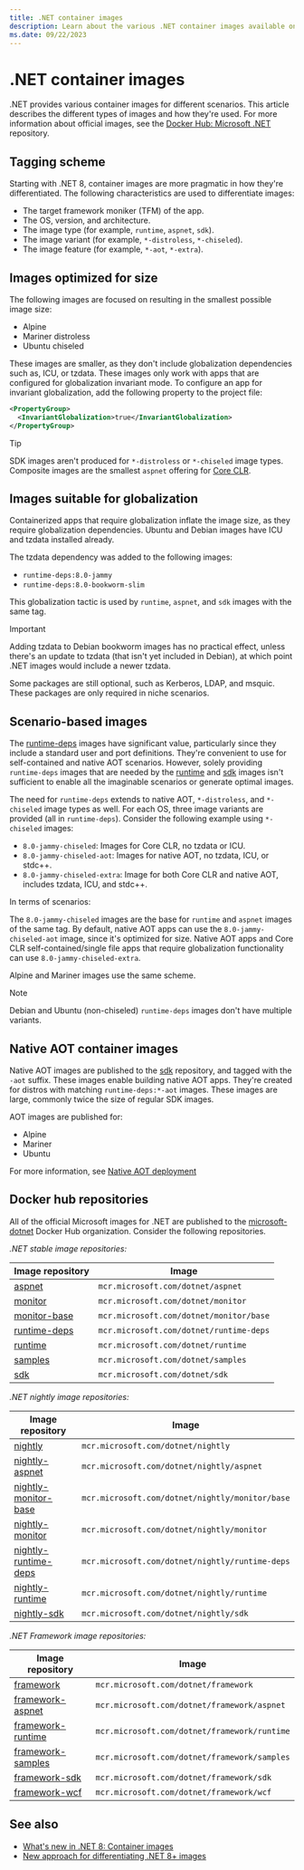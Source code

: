 ```yaml
---
title: .NET container images
description: Learn about the various .NET container images available on Docker Hub.
ms.date: 09/22/2023
---
```


# .NET container images

.NET provides various container images for different scenarios. This article describes the different types of images and how they're used. For more information about official images, see the [Docker Hub: Microsoft .NET](https://hub.docker.com/_/microsoft-dotnet) repository.

## Tagging scheme

Starting with .NET 8, container images are more pragmatic in how they're differentiated. The following characteristics are used to differentiate images:

- The target framework moniker (TFM) of the app.
- The OS, version, and architecture.
- The image type (for example, `runtime`, `aspnet`, `sdk`).
- The image variant (for example, `*-distroless`, `*-chiseled`).
- The image feature (for example, `*-aot`, `*-extra`).

## Images optimized for size

The following images are focused on resulting in the smallest possible image size:

- Alpine
- Mariner distroless
- Ubuntu chiseled

These images are smaller, as they don't include globalization dependencies such as, ICU, or tzdata. These images only work with apps that are configured for globalization invariant mode. To configure an app for invariant globalization, add the following property to the project file:

```xml
<PropertyGroup>
  <InvariantGlobalization>true</InvariantGlobalization>
</PropertyGroup>
```

> [!TIP]
> SDK images aren't produced for `*-distroless` or `*-chiseled` image types. Composite images are the smallest `aspnet` offering for [Core CLR](../../standard/glossary.md#core-clr).

## Images suitable for globalization

Containerized apps that require globalization inflate the image size, as they require globalization dependencies. Ubuntu and Debian images have ICU and tzdata installed already.

The tzdata dependency was added to the following images:

- `runtime-deps:8.0-jammy`
- `runtime-deps:8.0-bookworm-slim`

This globalization tactic is used by `runtime`, `aspnet`, and `sdk` images with the same tag.

> [!IMPORTANT]
> Adding tzdata to Debian bookworm images has no practical effect, unless there's an update to tzdata (that isn't yet included in Debian), at which point .NET images would include a newer tzdata.

Some packages are still optional, such as Kerberos, LDAP, and msquic. These packages are only required in niche scenarios.

## Scenario-based images

The [runtime-deps](https://hub.docker.com/_/microsoft-dotnet-runtime-deps) images have significant value, particularly since they include a standard user and port definitions. They're convenient to use for self-contained and native AOT scenarios. However, solely providing `runtime-deps` images that are needed by the [runtime](https://hub.docker.com/_/microsoft-dotnet-runtime) and [sdk](https://hub.docker.com/_/microsoft-dotnet-sdk) images isn't sufficient to enable all the imaginable scenarios or generate optimal images.

The need for `runtime-deps` extends to native AOT, `*-distroless`, and `*-chiseled` image types as well. For each OS, three image variants are provided (all in `runtime-deps`). Consider the following example using `*-chiseled` images:

- `8.0-jammy-chiseled`: Images for Core CLR, no tzdata or ICU.
- `8.0-jammy-chiseled-aot`: Images for native AOT, no tzdata, ICU, or stdc++.
- `8.0-jammy-chiseled-extra`: Image for both Core CLR and native AOT, includes tzdata, ICU, and stdc++.

In terms of scenarios:

The `8.0-jammy-chiseled` images are the base for `runtime` and `aspnet` images of the same tag. By default, native AOT apps can use the `8.0-jammy-chiseled-aot` image, since it's optimized for size. Native AOT apps and Core CLR self-contained/single file apps that require globalization functionality can use `8.0-jammy-chiseled-extra`.

Alpine and Mariner images use the same scheme.

> [!NOTE]
> Debian and Ubuntu (non-chiseled) `runtime-deps` images don't have multiple variants.

## Native AOT container images

Native AOT images are published to the [sdk](https://hub.docker.com/_/microsoft-dotnet-sdk) repository, and tagged with the `-aot` suffix. These images enable building native AOT apps. They're created for distros with matching `runtime-deps:*-aot` images. These images are large, commonly twice the size of regular SDK images.

AOT images are published for:

- Alpine
- Mariner
- Ubuntu

For more information, see [Native AOT deployment](../deploying/native-aot/index.md)

## Docker hub repositories

All of the official Microsoft images for .NET are published to the [microsoft-dotnet](https://hub.docker.com/_/microsoft-dotnet) Docker Hub organization. Consider the following repositories.

_.NET stable image repositories:_

| Image repository | Image |
|--|--|
| [aspnet](https://hub.docker.com/_/microsoft-dotnet-aspnet) | `mcr.microsoft.com/dotnet/aspnet` |
| [monitor](https://hub.docker.com/_/microsoft-dotnet-monitor) | `mcr.microsoft.com/dotnet/monitor` |
| [monitor-base](https://hub.docker.com/_/microsoft-dotnet-monitor-base) | `mcr.microsoft.com/dotnet/monitor/base` |
| [runtime-deps](https://hub.docker.com/_/microsoft-dotnet-runtime-deps) | `mcr.microsoft.com/dotnet/runtime-deps` |
| [runtime](https://hub.docker.com/_/microsoft-dotnet-runtime) | `mcr.microsoft.com/dotnet/runtime` |
| [samples](https://hub.docker.com/_/microsoft-dotnet-samples) | `mcr.microsoft.com/dotnet/samples` |
| [sdk](https://hub.docker.com/_/microsoft-dotnet-sdk) | `mcr.microsoft.com/dotnet/sdk` |

_.NET nightly image repositories:_

| Image repository | Image |
|--|--|
| [nightly](https://hub.docker.com/_/microsoft-dotnet-nightly) | `mcr.microsoft.com/dotnet/nightly` |
| [nightly-aspnet](https://hub.docker.com/_/microsoft-dotnet-nightly-aspnet) | `mcr.microsoft.com/dotnet/nightly/aspnet` |
| [nightly-monitor-base](https://hub.docker.com/_/microsoft-dotnet-nightly-monitor-base) | `mcr.microsoft.com/dotnet/nightly/monitor/base` |
| [nightly-monitor](https://hub.docker.com/_/microsoft-dotnet-nightly-monitor) | `mcr.microsoft.com/dotnet/nightly/monitor` |
| [nightly-runtime-deps](https://hub.docker.com/_/microsoft-dotnet-nightly-runtime-deps) | `mcr.microsoft.com/dotnet/nightly/runtime-deps` |
| [nightly-runtime](https://hub.docker.com/_/microsoft-dotnet-nightly-runtime) | `mcr.microsoft.com/dotnet/nightly/runtime` |
| [nightly-sdk](https://hub.docker.com/_/microsoft-dotnet-nightly-sdk) | `mcr.microsoft.com/dotnet/nightly/sdk` |

_.NET Framework image repositories:_

| Image repository | Image |
|--|--|
| [framework](https://hub.docker.com/_/microsoft-dotnet-framework) | `mcr.microsoft.com/dotnet/framework` |
| [framework-aspnet](https://hub.docker.com/_/microsoft-dotnet-framework-aspnet) | `mcr.microsoft.com/dotnet/framework/aspnet` |
| [framework-runtime](https://hub.docker.com/_/microsoft-dotnet-framework-runtime) | `mcr.microsoft.com/dotnet/framework/runtime` |
| [framework-samples](https://hub.docker.com/_/microsoft-dotnet-framework-samples) | `mcr.microsoft.com/dotnet/framework/samples` |
| [framework-sdk](https://hub.docker.com/_/microsoft-dotnet-framework-sdk) | `mcr.microsoft.com/dotnet/framework/sdk` |
| [framework-wcf](https://hub.docker.com/_/microsoft-dotnet-framework-wcf) | `mcr.microsoft.com/dotnet/framework/wcf` |

## See also

- [What's new in .NET 8: Container images](../whats-new/dotnet-8.md#container-images)
- [New approach for differentiating .NET 8+ images](https://github.com/dotnet/dotnet-docker/discussions/4821)
